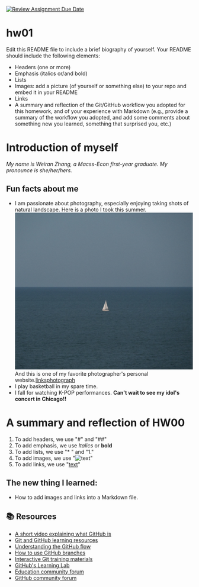 [![Review Assignment Due Date](https://classroom.github.com/assets/deadline-readme-button-24ddc0f5d75046c5622901739e7c5dd533143b0c8e959d652212380cedb1ea36.svg)](https://classroom.github.com/a/bEPlIkIB)
# hw01

Edit this README file to include a brief biography of yourself. Your README should include the following elements:
* Headers (one or more)
* Emphasis (italics or/and bold)
* Lists
* Images: add a picture (of yourself or something else) to your repo and embed it in your README
* Links
* A summary and reflection of the Git/GitHub workflow you adopted for this homework, and of your experience with Markdown (e.g., provide a summary of the workflow you adopted, and add some comments about something new you learned, something that surprised you, etc.)

# Introduction of myself
*My name is Weiran Zhang, a Macss-Econ first-year graduate. My pronounce is she/her/hers.*
## Fun facts about me
* I am passionate about photography, especially enjoying taking shots of natural landscape. Here is a photo I took this summer.![Photo I took](photo.jpg)And this is one of my favorite photographer's personal website.[linksphotograph](https://www.linksphotograph.com)
* I play basketball in my spare time. 
* I fall for watching K-POP performances. **Can't wait to see my idol's concert in Chicago!!**

# A summary and reflection of HW00
1. To add headers, we use "#" and "##"
2. To add emphasis, we use *Italics* or **bold**
3. To add lists, we use "* " and "1."
4. To add images, we use "![text](URL)"
5. To add links, we use "[text](URL)"

## The new thing I learned:
* How to add images and links into a Markdown file.



## 📚  Resources 
* [A short video explaining what GitHub is](https://www.youtube.com/watch?v=w3jLJU7DT5E&feature=youtu.be) 
* [Git and GitHub learning resources](https://docs.github.com/en/github/getting-started-with-github/git-and-github-learning-resources) 
* [Understanding the GitHub flow](https://guides.github.com/introduction/flow/)
* [How to use GitHub branches](https://www.youtube.com/watch?v=H5GJfcp3p4Q&feature=youtu.be)
* [Interactive Git training materials](https://githubtraining.github.io/training-manual/#/01_getting_ready_for_class)
* [GitHub's Learning Lab](https://lab.github.com/)
* [Education community forum](https://education.github.community/)
* [GitHub community forum](https://github.community/)
